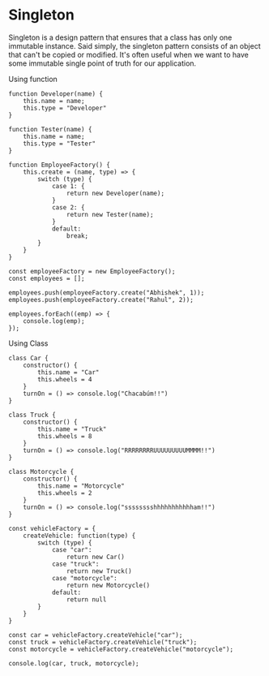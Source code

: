 # Singleton

Singleton is a design pattern that ensures that a class has only one immutable instance. Said simply, the singleton pattern consists of an object that can't be copied or modified. It's often useful when we want to have some immutable single point of truth for our application.


Using function

    function Developer(name) {
        this.name = name;
        this.type = "Developer"
    }

    function Tester(name) {
        this.name = name;
        this.type = "Tester"
    }

    function EmployeeFactory() {
        this.create = (name, type) => {
            switch (type) {
                case 1: {
                    return new Developer(name);
                }
                case 2: {
                    return new Tester(name);
                }
                default:
                    break;
            }
        }
    }

    const employeeFactory = new EmployeeFactory();
    const employees = [];

    employees.push(employeeFactory.create("Abhishek", 1));
    employees.push(employeeFactory.create("Rahul", 2));

    employees.forEach((emp) => {
        console.log(emp);
    });



Using Class

    class Car {
        constructor() {
            this.name = "Car"
            this.wheels = 4
        }
        turnOn = () => console.log("Chacabúm!!")
    }

    class Truck {
        constructor() {
            this.name = "Truck"
            this.wheels = 8
        }
        turnOn = () => console.log("RRRRRRRRUUUUUUUUUMMMM!!")
    }

    class Motorcycle {
        constructor() {
            this.name = "Motorcycle"
            this.wheels = 2
        }
        turnOn = () => console.log("sssssssshhhhhhhhhhham!!")
    }

    const vehicleFactory = {
        createVehicle: function(type) {
            switch (type) {
                case "car":
                    return new Car()
                case "truck":
                    return new Truck()
                case "motorcycle":
                    return new Motorcycle()
                default:
                    return null
            }
        }
    }

    const car = vehicleFactory.createVehicle("car");
    const truck = vehicleFactory.createVehicle("truck");
    const motorcycle = vehicleFactory.createVehicle("motorcycle");

    console.log(car, truck, motorcycle);
